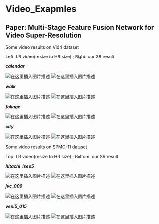 # Video_Exapmles
## Paper: Multi-Stage Feature Fusion Network for Video Super-Resolution
Some video results on Vid4 dataset

Left: LR video(resize to HR size) ;  Right:  our SR result

***calendar***

![在这里插入图片描述](https://img-blog.csdnimg.cn/20200715104358668.gif) 
![在这里插入图片描述](https://img-blog.csdnimg.cn/20200715111300602.gif)

***walk***

![在这里插入图片描述](https://img-blog.csdnimg.cn/20200715112456891.gif)
![在这里插入图片描述](https://img-blog.csdnimg.cn/202007151128268.gif)

***foliage***

![在这里插入图片描述](https://img-blog.csdnimg.cn/2020071511341225.gif) 
![在这里插入图片描述](https://img-blog.csdnimg.cn/20200715114207192.gif)

***city***

![在这里插入图片描述](https://img-blog.csdnimg.cn/20200715112159408.gif)
![在这里插入图片描述](https://img-blog.csdnimg.cn/20200715112159478.gif)

Some video results on SPMC-11 dataset

Top: LR video(resize to HR size) ;  Bottom:  our SR result

***hitachi_isee5***

![在这里插入图片描述](https://img-blog.csdnimg.cn/20200715141403819.gif)
![在这里插入图片描述](https://img-blog.csdnimg.cn/20200715142132361.gif)

***jvc_009***

![在这里插入图片描述](https://img-blog.csdnimg.cn/20200715142632429.gif) 
![在这里插入图片描述](https://img-blog.csdnimg.cn/20200715142632402.gif)

***veni5_015***

![在这里插入图片描述](https://img-blog.csdnimg.cn/20200715143202853.gif)
![在这里插入图片描述](https://img-blog.csdnimg.cn/2020071514401356.gif)
